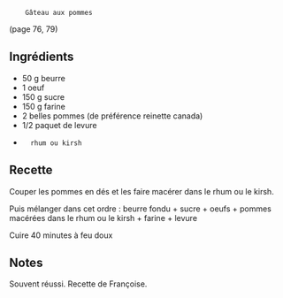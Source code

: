 		Gâteau aux pommes

(page 76, 79)

## Ingrédients
*   50 g beurre
*   1   oeuf
* 150 g sucre
* 150 g farine
*   2   belles pommes (de préférence reinette canada)
*  1/2  paquet de levure
*       rhum ou kirsh

## Recette
Couper les pommes en dés et les faire macérer dans le rhum ou le
kirsh.

Puis mélanger dans cet ordre :
beurre fondu + sucre + oeufs + pommes macérées 
dans le rhum ou le kirsh + farine + levure

Cuire 40 minutes à feu doux

## Notes
Souvent réussi.
Recette de Françoise.
